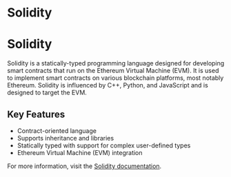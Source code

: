 # Solidity
# Solidity

Solidity is a statically-typed programming language designed for developing smart contracts that run on the Ethereum Virtual Machine (EVM). It is used to implement smart contracts on various blockchain platforms, most notably Ethereum. Solidity is influenced by C++, Python, and JavaScript and is designed to target the EVM.

## Key Features
- Contract-oriented language
- Supports inheritance and libraries
- Statically typed with support for complex user-defined types
- Ethereum Virtual Machine (EVM) integration

For more information, visit the [Solidity documentation](https://docs.soliditylang.org/).
